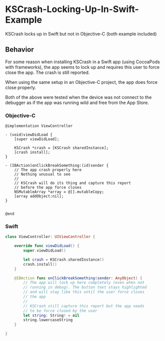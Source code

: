 # KSCrash-Locking-Up-In-Swift-Example
KSCrash locks up in Swift but not in Objective-C (both example included)

## Behavior

For some reason when installing KSCrash in a Swift app (using CocoaPods with frameworks), the app seems to lock up and requires this user to force close the app. The crash is still reported.

When using the same setup in an Objective-C project, the app does force close properly.

Both of the above were tested when the device was not connect to the debugger as if the app was running wild and free from the App Store.

### Objective-C
```objc
@implementation ViewController

- (void)viewDidLoad {
	[super viewDidLoad];

	KSCrash *crash = [KSCrash sharedInstance];
	[crash install];
}

- (IBAction)onClickBreakSomething:(id)sender {
	// The app crash properly here
	// Nothing unusual to see
	//
	// KSCrash will do its thing and capture this report
	// before the app force closes
	NSMutableArray *array = @[].mutableCopy;
	[array addObject:nil];
}


@end
```

### Swift
```swift
class ViewController: UIViewController {

	override func viewDidLoad() {
		super.viewDidLoad()

		let crash = KSCrash.sharedInstance()
		crash.install()
	}

	@IBAction func onClickBreakSomething(sender: AnyObject) {
		// The app will lock up here completely (even when not
		// running in debug). The button text stays highlighted
		// and will stay like this until the user force closes
		// the app
		//
		// KSCrash still capture this report but the app needs
		// to be force closed by the user
		let string: String! = nil
		string.lowercaseString
	}

}
```
